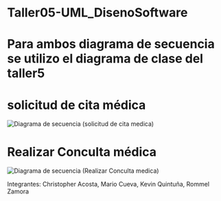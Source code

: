 # Taller05-UML_DisenoSoftware
# Para ambos diagrama de secuencia se utilizo el diagrama de clase del taller5
# solicitud de cita médica
![Diagrama de secuencia (solicitud de cita medica)](https://user-images.githubusercontent.com/67281150/201000531-1c9bd2de-11db-48f3-b352-b9ff25b3caf8.png)
# Realizar Conculta médica
![Diagrama de secuencia (Realizar Conculta medica)](https://user-images.githubusercontent.com/67281150/201000697-99532a27-dabf-41f3-89df-d825fe5c76ac.png)

Integrantes: Christopher Acosta, Mario Cueva, Kevin Quintuña, Rommel Zamora
